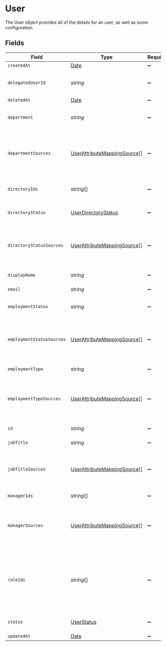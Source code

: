 # User

The User object provides all of the details for an user, as well as some configuration.


## Fields

| Field                                                                                                                                              | Type                                                                                                                                               | Required                                                                                                                                           | Description                                                                                                                                        |
| -------------------------------------------------------------------------------------------------------------------------------------------------- | -------------------------------------------------------------------------------------------------------------------------------------------------- | -------------------------------------------------------------------------------------------------------------------------------------------------- | -------------------------------------------------------------------------------------------------------------------------------------------------- |
| `createdAt`                                                                                                                                        | [Date](https://developer.mozilla.org/en-US/docs/Web/JavaScript/Reference/Global_Objects/Date)                                                      | :heavy_minus_sign:                                                                                                                                 | N/A                                                                                                                                                |
| `delegatedUserId`                                                                                                                                  | *string*                                                                                                                                           | :heavy_minus_sign:                                                                                                                                 | The id of the user to whom tasks will be automatically reassigned to.                                                                              |
| `deletedAt`                                                                                                                                        | [Date](https://developer.mozilla.org/en-US/docs/Web/JavaScript/Reference/Global_Objects/Date)                                                      | :heavy_minus_sign:                                                                                                                                 | N/A                                                                                                                                                |
| `department`                                                                                                                                       | *string*                                                                                                                                           | :heavy_minus_sign:                                                                                                                                 | The department which the user belongs to in the organization.                                                                                      |
| `departmentSources`                                                                                                                                | [UserAttributeMappingSource](../../models/shared/userattributemappingsource.md)[]                                                                  | :heavy_minus_sign:                                                                                                                                 | A list of objects mapped based on department attribute mappings configured in the system.                                                          |
| `directoryIds`                                                                                                                                     | *string*[]                                                                                                                                         | :heavy_minus_sign:                                                                                                                                 | A list of unique ids that represent different directories.                                                                                         |
| `directoryStatus`                                                                                                                                  | [UserDirectoryStatus](../../models/shared/userdirectorystatus.md)                                                                                  | :heavy_minus_sign:                                                                                                                                 | The status of the user in the directory.                                                                                                           |
| `directoryStatusSources`                                                                                                                           | [UserAttributeMappingSource](../../models/shared/userattributemappingsource.md)[]                                                                  | :heavy_minus_sign:                                                                                                                                 | A list of objects mapped based on directoryStatus attribute mappings configured in the system.                                                     |
| `displayName`                                                                                                                                      | *string*                                                                                                                                           | :heavy_minus_sign:                                                                                                                                 | The display name of the user.                                                                                                                      |
| `email`                                                                                                                                            | *string*                                                                                                                                           | :heavy_minus_sign:                                                                                                                                 | This is the user's email.                                                                                                                          |
| `employmentStatus`                                                                                                                                 | *string*                                                                                                                                           | :heavy_minus_sign:                                                                                                                                 | The users employment status.                                                                                                                       |
| `employmentStatusSources`                                                                                                                          | [UserAttributeMappingSource](../../models/shared/userattributemappingsource.md)[]                                                                  | :heavy_minus_sign:                                                                                                                                 | A list of objects mapped based on employmentStatus attribute mappings configured in the system.                                                    |
| `employmentType`                                                                                                                                   | *string*                                                                                                                                           | :heavy_minus_sign:                                                                                                                                 | The employment type of the user.                                                                                                                   |
| `employmentTypeSources`                                                                                                                            | [UserAttributeMappingSource](../../models/shared/userattributemappingsource.md)[]                                                                  | :heavy_minus_sign:                                                                                                                                 | A list of objects mapped based on employmentType attribute mappings configured in the system.                                                      |
| `id`                                                                                                                                               | *string*                                                                                                                                           | :heavy_minus_sign:                                                                                                                                 | A unique identifier of the user.                                                                                                                   |
| `jobTitle`                                                                                                                                         | *string*                                                                                                                                           | :heavy_minus_sign:                                                                                                                                 | The job title of the user.                                                                                                                         |
| `jobTitleSources`                                                                                                                                  | [UserAttributeMappingSource](../../models/shared/userattributemappingsource.md)[]                                                                  | :heavy_minus_sign:                                                                                                                                 | A list of objects mapped based on jobTitle attribute mappings configured in the system.                                                            |
| `managerIds`                                                                                                                                       | *string*[]                                                                                                                                         | :heavy_minus_sign:                                                                                                                                 | A list of ids of the user's managers.                                                                                                              |
| `managerSources`                                                                                                                                   | [UserAttributeMappingSource](../../models/shared/userattributemappingsource.md)[]                                                                  | :heavy_minus_sign:                                                                                                                                 | A list of objects mapped based on managerId attribute mappings configured in the system.                                                           |
| `roleIds`                                                                                                                                          | *string*[]                                                                                                                                         | :heavy_minus_sign:                                                                                                                                 | A list of unique identifiers that maps to ConductorOne’s user roles let you assign users permissions tailored to the work they do in the software. |
| `status`                                                                                                                                           | [UserStatus](../../models/shared/userstatus.md)                                                                                                    | :heavy_minus_sign:                                                                                                                                 | The status of the user in the system.                                                                                                              |
| `updatedAt`                                                                                                                                        | [Date](https://developer.mozilla.org/en-US/docs/Web/JavaScript/Reference/Global_Objects/Date)                                                      | :heavy_minus_sign:                                                                                                                                 | N/A                                                                                                                                                |